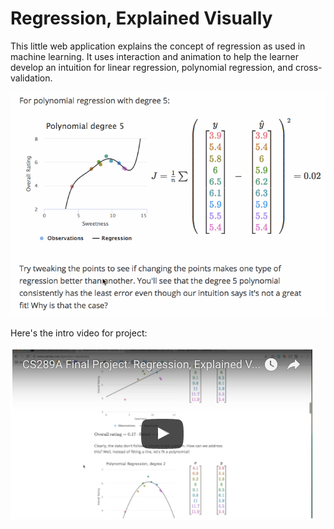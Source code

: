 Regression, Explained Visually
=====================

This little web application explains the concept of regression as used in
machine learning. It uses interaction and animation to help the learner develop
an intuition for linear regression, polynomial regression, and
cross-validation.

![recording](gifs/recording.gif)

Here's the intro video for project:

[![video](gifs/video.png)](https://youtu.be/vZ9kInQrq-c)
